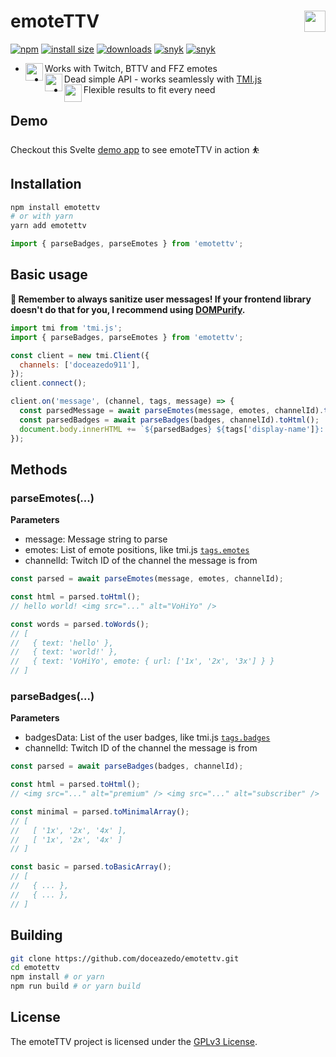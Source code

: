 <h1>emoteTTV <img src="https://i.imgur.com/7zlS0zX.gif" height="34" align="right"></h1>

[![npm](https://badgen.net/npm/v/emotettv)](https://www.npmjs.com/package/emotettv)
[![install size](https://badgen.net/packagephobia/install/emotettv)](https://packagephobia.com/result?p=emotettv)
[![downloads](https://badgen.net/npm/dt/emotettv)](https://www.npmjs.com/package/emotettv)
[![snyk](https://snyk.io/test/npm/emotettv/badge.svg)](https://snyk.io/test/npm/emotettv)
[![snyk](https://badgen.net/github/license/doceazedo/emotettv)](/LICENSE)

- <img src="https://cdn.betterttv.net/emote/5fa8f232eca18f6455c2b2e1/1x" height="28" align="left"> Works with Twitch, BTTV and FFZ emotes
- <img src="https://static-cdn.jtvnw.net/emoticons/v2/81274/default/dark/1.0" height="28" align="left"> Dead simple API - works seamlessly with <a href="https://github.com/tmijs/tmi.js">TMI.js</a>
- <img src="https://static-cdn.jtvnw.net/emoticons/v2/304486301/default/dark/1.0" height="28" align="left"> Flexible results to fit every need

## Demo

Checkout this Svelte [demo app](https://svelte.dev/repl/9b8bd1e644814acb85c1a3ecf439eab5?version=3.46.4) to see emoteTTV in action ⛹️

## Installation

```bash
npm install emotettv
# or with yarn
yarn add emotettv
```

```js
import { parseBadges, parseEmotes } from 'emotettv';
```

## Basic usage

**🚨 Remember to always sanitize user messages! If your frontend library doesn't do that for you, I recommend using [DOMPurify](https://github.com/cure53/DOMPurify).**

```js
import tmi from 'tmi.js';
import { parseBadges, parseEmotes } from 'emotettv';

const client = new tmi.Client({
  channels: ['doceazedo911'],
});
client.connect();

client.on('message', (channel, tags, message) => {
  const parsedMessage = await parseEmotes(message, emotes, channelId).toHtml();
  const parsedBadges = await parseBadges(badges, channelId).toHtml();
  document.body.innerHTML += `${parsedBadges} ${tags['display-name']}: ${parsedMessage}`;
});
```

## Methods

### parseEmotes(...)

**Parameters**

- message: Message string to parse
- emotes: List of emote positions, like tmi.js [`tags.emotes`](/src/badges/badges.types.ts#L1)
- channelId: Twitch ID of the channel the message is from

```js
const parsed = await parseEmotes(message, emotes, channelId);

const html = parsed.toHtml();
// hello world! <img src="..." alt="VoHiYo" />

const words = parsed.toWords();
// [
//   { text: 'hello' },
//   { text: 'world!' },
//   { text: 'VoHiYo', emote: { url: ['1x', '2x', '3x'] } }
// ]
```

### parseBadges(...)

**Parameters**

- badgesData: List of the user badges, like tmi.js [`tags.badges`](/src/badges/badges.types.ts#L28)
- channelId: Twitch ID of the channel the message is from

```js
const parsed = await parseBadges(badges, channelId);

const html = parsed.toHtml();
// <img src="..." alt="premium" /> <img src="..." alt="subscriber" />

const minimal = parsed.toMinimalArray();
// [
//   [ '1x', '2x', '4x' ],
//   [ '1x', '2x', '4x' ]
// ]

const basic = parsed.toBasicArray();
// [
//   { ... },
//   { ... },
// ]
```

## Building

```bash
git clone https://github.com/doceazedo/emotettv.git
cd emotettv
npm install # or yarn
npm run build # or yarn build
```

## License

The emoteTTV project is licensed under the [GPLv3 License](./LICENSE).
